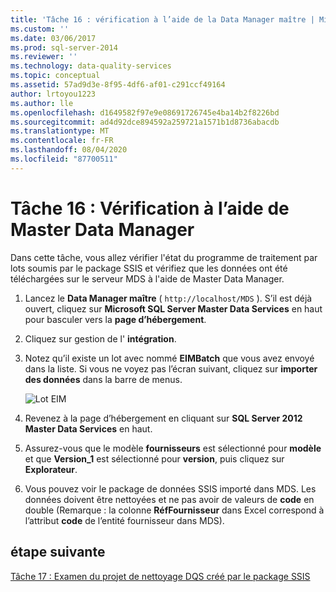 ```yaml
---
title: 'Tâche 16 : vérification à l’aide de la Data Manager maître | Microsoft Docs'
ms.custom: ''
ms.date: 03/06/2017
ms.prod: sql-server-2014
ms.reviewer: ''
ms.technology: data-quality-services
ms.topic: conceptual
ms.assetid: 57ad9d3e-8f95-4df6-af01-c291ccf49164
author: lrtoyou1223
ms.author: lle
ms.openlocfilehash: d1649582f97e9e08691726745e4ba14b2f8226bd
ms.sourcegitcommit: ad4d92dce894592a259721a1571b1d8736abacdb
ms.translationtype: MT
ms.contentlocale: fr-FR
ms.lasthandoff: 08/04/2020
ms.locfileid: "87700511"
---
```

# <a name="task-16-verifying-with-master-data-manager"></a>Tâche 16 : Vérification à l’aide de Master Data Manager
  Dans cette tâche, vous allez vérifier l'état du programme de traitement par lots soumis par le package SSIS et vérifiez que les données ont été téléchargées sur le serveur MDS à l'aide de Master Data Manager.  
  
1.  Lancez le **Data Manager maître** ( `http://localhost/MDS` ). S’il est déjà ouvert, cliquez sur **Microsoft SQL Server Master Data Services** en haut pour basculer vers la **page d’hébergement**.  
  
2.  Cliquez sur gestion de l' **intégration**.  
  
3.  Notez qu’il existe un lot avec nommé **EIMBatch** que vous avez envoyé dans la liste. Si vous ne voyez pas l’écran suivant, cliquez sur **importer des données** dans la barre de menus.  
  
     ![Lot EIM](../../2014/tutorials/media/et-verifyingwithmasterdatamanager.jpg "Lot EIM")  
  
4.  Revenez à la page d’hébergement en cliquant sur **SQL Server 2012 Master Data Services** en haut.  
  
5.  Assurez-vous que le modèle **fournisseurs** est sélectionné pour **modèle** et que **Version_1** est sélectionné pour **version**, puis cliquez sur **Explorateur**.  
  
6.  Vous pouvez voir le package de données SSIS importé dans MDS. Les données doivent être nettoyées et ne pas avoir de valeurs de **code** en double (Remarque : la colonne **RéfFournisseur** dans Excel correspond à l’attribut **code** de l’entité fournisseur dans MDS).  
  
## <a name="next-step"></a>étape suivante  
 [Tâche 17 : Examen du projet de nettoyage DQS créé par le package SSIS](../../2014/tutorials/task-17-reviewing-dqs-cleansing-project-created-by-the-ssis-package.md)  
  
  
